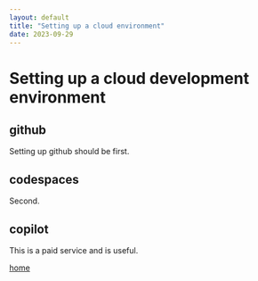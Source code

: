 ```yaml
---
layout: default
title: "Setting up a cloud environment"
date: 2023-09-29
---
```


# Setting up a cloud development environment

## github

Setting up github should be first.

## codespaces

Second.

## copilot

This is a paid service and is useful.

[home](/)
